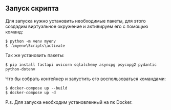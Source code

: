 ## Запуск скрипта

Для запуска нужно установить необходимые пакеты, для этого создадим виртуальное окружение и активируем его с помощью команд:
```shell
$ python -m venv myenv
$ .\myenv\Scripts\activate
```
Так же установить пакеты:
```shell
$ pip install fastapi uvicorn sqlalchemy asyncpg psycopg2 pydantic python-dotenv
```
Что бы собрать контейнер и запустить его воспользоваться командами:
```shell
$ docker-compose up --build
$ docker-compose up -d
```

P.s. Для запуска необходим установленный на пк Docker.